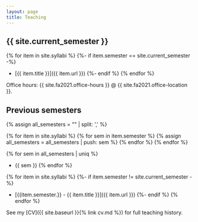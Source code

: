```yaml
---
layout: page
title: Teaching
---
```


## {{ site.current_semester }}

{% for item in site.syllabi %}
    {%- if item.semester == site.current_semester -%}
* [{{ item.title }}]({{ item.url }})
    {%- endif %}
{% endfor %}

Office hours: {{ site.fa2021.office-hours }} @ {{ site.fa2021.office-location }}.

## Previous semesters

{% assign all_semesters = "" | split: ',' %}

{% for item in site.syllabi %}
    {% for sem in item.semester %}
        {% assign all_semesters = all_semesters | push: sem %}
    {% endfor %}
{% endfor %}

{% for sem in all_semesters | uniq %}
* {{ sem }}
{% endfor %}

{% for item in site.syllabi %}
    {%- if item.semester != site.current_semester -%}
* [{{item.semester.}} - {{ item.title }}]({{ item.url }})
    {%- endif %}
{% endfor %}

See my [CV]({{ site.baseurl }}{% link cv.md %}) for full teaching history. 



